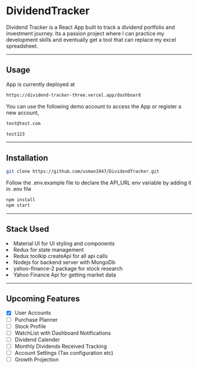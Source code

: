 # DividendTracker

Dividend Tracker is a React App built to track a dividend portfolio and investment journey. Its a passion project where I can practice my development skills and eventually get a tool that can replace my excel spreadsheet.

<hr>

## Usage

App is currently deployed at

```bash
https://dividend-tracker-three.vercel.app/dashboard
```
You can use the following demo account to access the App or register a new account,
```bash
test@test.com
```
```bash
test123
```

<hr>

## Installation

```bash
git clone https://github.com/usman1947/DividendTracker.git
```

Follow the .env.example file to declare the API_URL env variable by adding it in .env file

```bash
npm install
npm start
```

<hr>

## Stack Used

<li> Material UI for UI styling and components</li>
<li> Redux for state management</li>
<li> Redux toolkip createApi for all api calls</li>
<li> Nodejs for backend server with MongoDb</li>
<li> yahoo-finance-2 package for stock research </li>
<li> Yahoo Finance Api for getting market data </li>
<hr>

## Upcoming Features

- [x] User Accounts
- [ ] Purchase Planner
- [ ] Stock Profile 
- [ ] WatchList with Dashboard Notifications
- [ ] Dividend Calender
- [ ] Monthly Dividends Received Tracking 
- [ ] Account Settings (Tax configuration etc)
- [ ] Growth Projection
